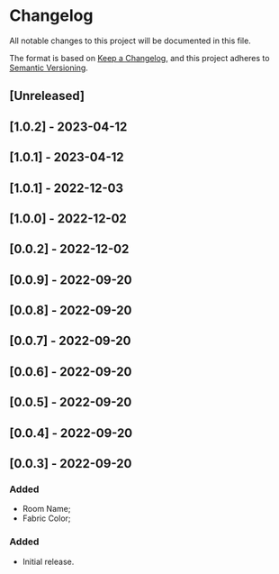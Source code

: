 # Changelog

All notable changes to this project will be documented in this file.

The format is based on [Keep a Changelog](https://keepachangelog.com/en/1.0.0/),
and this project adheres to [Semantic Versioning](https://semver.org/spec/v2.0.0.html).

## [Unreleased]

## [1.0.2] - 2023-04-12

## [1.0.1] - 2023-04-12

## [1.0.1] - 2022-12-03

## [1.0.0] - 2022-12-02

## [0.0.2] - 2022-12-02

## [0.0.9] - 2022-09-20

## [0.0.8] - 2022-09-20

## [0.0.7] - 2022-09-20

## [0.0.6] - 2022-09-20

## [0.0.5] - 2022-09-20

## [0.0.4] - 2022-09-20

## [0.0.3] - 2022-09-20
### Added
- Room Name;
- Fabric Color;

### Added
- Initial release.
